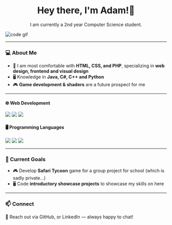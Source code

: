 <h1 align="center">Hey there, I'm Adam!👋</h1>
<p align="center">I am currently a 2nd year Computer Science student.</p>

![code gif](https://i.pinimg.com/originals/e2/8d/61/e28d61b0ce1b686bbd9c19b98912101f.gif)

---

### 💻 About Me

- 🎨 I am most comfortable with **HTML, CSS, and PHP**, specializing in **web design, frontend and visual design**
- 🖥️ Knowledge in **Java, C#, C++ and Python**
- 🎮 **Game development & shaders** are a future prospect for me

---

#### 🌐 **Web Development**

<p align="left">
  <img src="https://img.shields.io/badge/HTML5-E34F26?style=for-the-badge&logo=html5&logoColor=white">
  <img src="https://img.shields.io/badge/CSS3-1572B6?style=for-the-badge&logo=css3&logoColor=white">
  <img src="https://img.shields.io/badge/PHP-777BB4?style=for-the-badge&logo=php&logoColor=white">
</p>

#### 🖥️ **Programming Languages**

<p align="left">
  <img src="https://img.shields.io/badge/Java-007396?style=for-the-badge&logo=java&logoColor=white">
  <img src="https://img.shields.io/badge/C%23-239120?style=for-the-badge&logo=c-sharp&logoColor=white">
  <img src="https://img.shields.io/badge/Python-3776AB?style=for-the-badge&logo=python&logoColor=white">
</p>

---

### 🎯 Current Goals

- 🎮 Develop **Safari Tycoon** game for a group project for school (which is sadly private...)
- 🖥️ Code **introductory showcase projects** to showcase my skills on here

---

### 📫 Connect

📧 Reach out via GitHub, or LinkedIn — always happy to chat!
